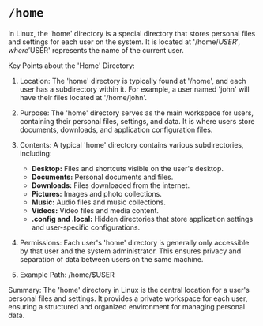 # `/home`

In Linux, the 'home' directory is a special directory that stores personal files and settings
for each user on the system. It is located at '/home/$USER', where '$USER' represents the name
of the current user.

Key Points about the 'Home' Directory:

1. Location:
   The 'home' directory is typically found at '/home', and each user has a subdirectory within it.
   For example, a user named 'john' will have their files located at '/home/john'.

2. Purpose:
   The 'home' directory serves as the main workspace for users, containing their personal files,
   settings, and data. It is where users store documents, downloads, and application configuration files.

3. Contents:
   A typical 'home' directory contains various subdirectories, including:
   - **Desktop:** Files and shortcuts visible on the user's desktop.
   - **Documents:** Personal documents and files.
   - **Downloads:** Files downloaded from the internet.
   - **Pictures:** Images and photo collections.
   - **Music:** Audio files and music collections.
   - **Videos:** Video files and media content.
   - **.config and .local:** Hidden directories that store application settings and user-specific configurations.

4. Permissions:
   Each user's 'home' directory is generally only accessible by that user and the system administrator.
   This ensures privacy and separation of data between users on the same machine.

5. Example Path:
/home/$USER

Summary:
The 'home' directory in Linux is the central location for a user's personal files and settings.
It provides a private workspace for each user, ensuring a structured and organized environment
for managing personal data.